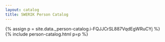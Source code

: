 ```yaml
---
layout: catalog
title: SWERIK Person Catalog
---
```

{% assign p = site.data._person-catalog.i-FQJJCrSL887VqdEgWRuCYj %}
{% include person-catalog.html p=p %}

